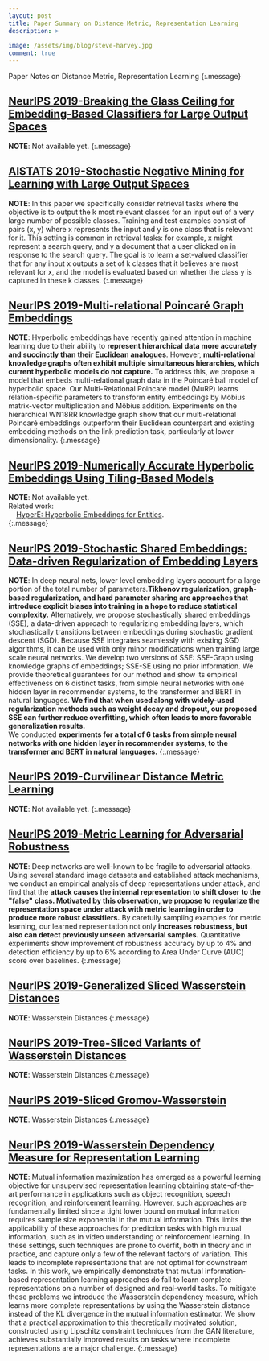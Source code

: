 ```yaml
---
layout: post
title: Paper Summary on Distance Metric, Representation Learning
description: >
  
image: /assets/img/blog/steve-harvey.jpg
comment: true
---
```


Paper Notes on Distance Metric, Representation Learning
{:.message}

## [NeurIPS 2019-Breaking the Glass Ceiling for Embedding-Based Classifiers for Large Output Spaces]()
**NOTE**: 
Not available yet. 
{:.message}


## [AISTATS 2019-Stochastic Negative Mining for Learning with Large Output Spaces](http://proceedings.mlr.press/v89/reddi19a/reddi19a.pdf)
**NOTE**: 
In this paper we specifically consider retrieval tasks
where the objective is to output the k most relevant
classes for an input out of a very large number of
possible classes. Training and test examples consist of
pairs (x, y) where x represents the input and y is one
class that is relevant for it. This setting is common
in retrieval tasks: for example, x might represent a
search query, and y a document that a user clicked on
in response to the search query. The goal is to learn
a set-valued classifier that for any input x outputs a
set of k classes that it believes are most relevant for x,
and the model is evaluated based on whether the class
y is captured in these k classes.
{:.message}


## [NeurIPS 2019-Multi-relational Poincaré Graph Embeddings](https://arxiv.org/pdf/1905.09791.pdf)
**NOTE**: 
Hyperbolic embeddings have recently gained attention in machine learning due to their ability to **represent hierarchical data more accurately and succinctly than their Euclidean analogues**. However, **multi-relational knowledge graphs often exhibit multiple simultaneous hierarchies, which current hyperbolic models do not capture.** To address this, we propose a model that embeds multi-relational graph data in the Poincaré ball model of hyperbolic space. Our Multi-Relational Poincaré model (MuRP) learns relation-specific parameters to transform entity embeddings by Möbius matrix-vector multiplication and Möbius addition. Experiments on the hierarchical WN18RR knowledge graph show that our multi-relational Poincaré embeddings outperform their Euclidean counterpart and existing embedding methods on the link prediction task, particularly at lower dimensionality. 
{:.message}


## [NeurIPS 2019-Numerically Accurate Hyperbolic Embeddings Using Tiling-Based Models]()
**NOTE**: 
Not available yet. <br />
Related work: <br />
&nbsp; &nbsp;  [HyperE: Hyperbolic Embeddings for Entities](https://hazyresearch.github.io/hyperE/).<br /> 
{:.message}

## [NeurIPS 2019-Stochastic Shared Embeddings: Data-driven Regularization of Embedding Layers](https://arxiv.org/pdf/1905.10630.pdf)
**NOTE**: 
In deep neural nets, lower level embedding layers account for a large portion of the total number of parameters.**Tikhonov regularization, graph-based regularization, and hard parameter sharing are approaches that introduce explicit biases into training in a hope to reduce statistical complexity.** Alternatively, we propose stochastically shared embeddings (SSE), a data-driven approach to regularizing embedding layers, which stochastically transitions between embeddings during stochastic gradient descent (SGD). Because SSE integrates seamlessly with existing SGD algorithms, it can be used with only minor modifications when training large scale neural networks. We develop two versions of SSE: SSE-Graph using knowledge graphs of embeddings; SSE-SE using no prior information. We provide theoretical guarantees for our method and show its empirical effectiveness on 6 distinct tasks, from simple neural networks with one hidden layer in recommender systems, to the transformer and BERT in natural languages. **We find that when used along with widely-used regularization methods such as weight decay and dropout, our proposed SSE can further reduce overfitting, which often leads to more favorable generalization results.** <br />
We conducted **experiments for a total of 6 tasks from simple neural networks with one hidden layer in recommender systems, to the transformer and BERT in natural languages.** 
{:.message}


## [NeurIPS 2019-Curvilinear Distance Metric Learning]()
**NOTE**: 
Not available yet. 
{:.message}

## [NeurIPS 2019-Metric Learning for Adversarial Robustness](https://arxiv.org/pdf/1909.00900.pdf)
**NOTE**: 
Deep networks are well-known to be fragile to adversarial attacks. Using several standard image datasets and established attack mechanisms, we conduct an empirical analysis of deep representations under attack, and find that the **attack causes the internal representation to shift closer to the "false" class. Motivated by this observation, we propose to regularize the representation space under attack with metric learning in order to produce more robust classifiers.** By carefully sampling examples for metric learning, our learned representation not only **increases robustness, but also can detect previously unseen adversarial samples.** Quantitative experiments show improvement of robustness accuracy by up to 4% and detection efficiency by up to 6% according to Area Under Curve (AUC) score over baselines.
{:.message}


## [NeurIPS 2019-Generalized Sliced Wasserstein Distances](https://arxiv.org/abs/1902.00434)
**NOTE**: 
Wasserstein Distances
{:.message}


## [NeurIPS 2019-Tree-Sliced Variants of Wasserstein Distances](https://arxiv.org/abs/1902.00342)
**NOTE**: 
Wasserstein Distances
{:.message}


## [NeurIPS 2019-Sliced Gromov-Wasserstein](https://arxiv.org/pdf/1905.10124.pdf)
**NOTE**: 
Wasserstein Distances
{:.message}



## [NeurIPS 2019-Wasserstein Dependency Measure for Representation Learning](https://arxiv.org/pdf/1903.11780.pdf)
**NOTE**: 
Mutual information maximization has emerged
as a powerful learning objective for unsupervised
representation learning obtaining state-of-the-art
performance in applications such as object recognition, speech recognition, and reinforcement
learning. However, such approaches are fundamentally limited since a tight lower bound on mutual information requires sample size exponential
in the mutual information. This limits the applicability of these approaches for prediction tasks
with high mutual information, such as in video
understanding or reinforcement learning. In these
settings, such techniques are prone to overfit, both
in theory and in practice, and capture only a few
of the relevant factors of variation. This leads to
incomplete representations that are not optimal
for downstream tasks. In this work, we empirically demonstrate that mutual information-based
representation learning approaches do fail to learn
complete representations on a number of designed
and real-world tasks. To mitigate these problems
we introduce the Wasserstein dependency measure, which learns more complete representations
by using the Wasserstein distance instead of the
KL divergence in the mutual information estimator. We show that a practical approximation to
this theoretically motivated solution, constructed
using Lipschitz constraint techniques from the
GAN literature, achieves substantially improved
results on tasks where incomplete representations
are a major challenge.
{:.message}

